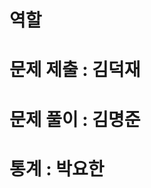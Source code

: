 <!-- - refer : screen definition
- 문제 제출자 작성 하기 : 4지 선다형, 5문항, 문항마다 다른 점수, 정답 입력
- 응시자 문제 풀기 : 응시자 이름 입력 -> 문제 풀기 -> 다음 응시자 여부(계속:c, 종료:x)
- 통계 : 각 응시자 채점, 과목 평균 표시
- Naming Rule(sample) : Prefix(num_, str_, list_, dict_, mixed_)
- 산출물 : README.md(구성원별 역할 기록), 동작 Youtube 작성 -->

# 역할
# 문제 제출 : 김덕재
# 문제 풀이 : 김명준
# 통계 : 박요한